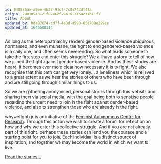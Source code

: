 ```yaml
---
id: 048835ae-a9ee-4b27-9fcf-7c0b743df42a
origin: 79838543-c1f8-46df-9a19-3169ca9b11f7
title: About
updated_by: bda87674-cd7f-4e3d-8598-650708e299ee
updated_at: 1646508114
---
```

As long as the heteropatriarchy renders gender-based violence ubiquitous, normalised, and even mundane, the fight to end gendered-based violence is a daily one, and often seems neverending. So what leads someone to take the first step and enter this struggle? We all have a story to tell of how we joined the fight against gender-based violence. And as these stories are heard, it becomes ever more clear how necessary it is to fight. We also recognise that this path can get very lonely... a loneliness which is relieved to a great extent as we hear the stories of others who have been through and are still going through similar things to us.

So we are gathering anonymised, personal stories through this website and sharing them via social media, with the goal being both to sensitise people regarding the urgent need to join in the fight against gender-based violence, and also to strengthen those who are already in the fight.

whywefight.gr is an initiative of the [Feminist Autonomous Centre for Research](http://feministresearch.org). Through this action we wish to create a forum for reflection on how and why we enter this collective struggle. And if you are not already part of this fight, perhaps these stories can lend you the courage and a starting point for you to join. Each individual is a distinct source of inspiration, and together we may become the world in which we want to live.

[Read the stories...](https://whywefight.gr/en/stories/)